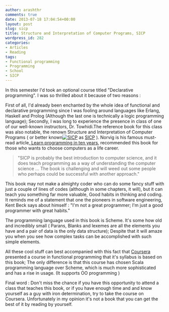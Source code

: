 ```yaml
---
author: arashthr
comments: true
date: 2013-07-18 17:04:54+00:00
layout: post
slug: sicp
title: Structure and Interpretation of Computer Programs, SICP
wordpress_id: 282
categories:
- Articles
- Reading
tags:
- Functional programming
- Programming
- School
- SICP
---
```


In this semester I'd took an optional course titled "Declarative programming". I was so thrilled about it because of two reasons :

First of all, I'd already been enchanted by the whole idea of functional and declarative programming since I was fooling around languages like Erlang, Haskell and Prolog (Although the last one is technically a logic programming language); Secondly, I was long to experience the presence in class of one of our well-known instructors, Dr. Towhidi.The reference book for this class was also notable, the renown Structure and Interpretation of Computer Programs ( or better known[![SICP](http://arashtaher.files.wordpress.com/2013/07/sicp.jpg)](http://arashtaher.files.wordpress.com/2013/07/sicp.jpg) as [SICP](mitpress.mit.edu/sicp/) ).
Norvig is his famous must-read article,[ Learn programming in ten years](http://norvig.com/21-days.html), recommended this book for those who wants to choose computers as a life career.


<blockquote>"SICP is probably the best introduction to computer science, and it does teach programming as a way of understanding the computer science ... The book is challenging and will weed out some people who perhaps could be successful with another approach."</blockquote>


This book may not make a almighty coder who can do some fancy stuff with just a couple of lines of codes (although in some chapters, it will), but it can teach you something far more valuable, Good habits in thinking and coding. It reminds me of a statement that one the pioneers in software engineering, Kent Beck says about himself : "I'm not a great programmer; I'm just a good programmer with great habits."

The programming language used in this book is Scheme. It's some how old and incredibly small ( Parans, Blanks and lexemes are all the elements you have and a pair of data is the only data structure); Despite that it will amaze you when you see how complex tasks can be accomplished with such simple elements.

All these cool stuff can best accompanied with this fact that [Coursera ](https://class.coursera.org/progfun-002/)presented a course in functional programming that it's syllabus is based on this book; The only difference is that this course has chosen Scala programming language over Scheme, which is much more sophisticated and has a rise in usage. (It supports OO programming )

Final word : Don't miss the chance if you have this opportunity to attend a class that teaches this book, or if you have enough time and and know yourself as a guy with iron determination, try to take the course on Coursera. Unfortunately in my opinion it's not a book that you can get the best of it by reading by yourself.
